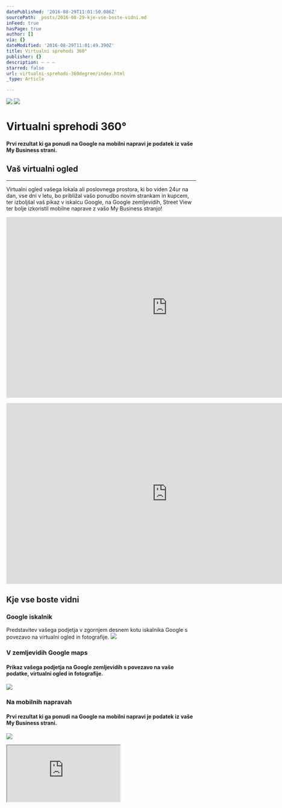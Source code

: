 ```yaml
---
datePublished: '2016-08-29T11:01:50.086Z'
sourcePath: _posts/2016-08-29-kje-vse-boste-vidni.md
inFeed: true
hasPage: true
author: []
via: {}
dateModified: '2016-08-29T11:01:49.390Z'
title: Virtualni sprehodi 360°
publisher: {}
description: – – –
starred: false
url: virtualni-sprehodi-360degree/index.html
_type: Article

---
```

![](https://the-grid-user-content.s3-us-west-2.amazonaws.com/a5d8fed7-e767-40ed-ae39-bb938b4fc4a4.png)
![](https://the-grid-user-content.s3-us-west-2.amazonaws.com/80601619-750b-4dde-af0f-65fca0cf1b1c.jpg)

# Virtualni sprehodi 360°

#### Prvi rezultat ki ga ponudi na Google na mobilni napravi je podatek iz vaše My Business strani.

## Vaš virtualni ogled

-- -- --

Virtualni ogled vašega lokala ali poslovnega prostora, ki bo viden 24ur na dan, vse dni v letu, bo približal vašo ponudbo novim strankam in kupcem, ter izboljšal vaš pikaz v iskalcu Google, na Google zemljevidih, Street View ter bolje izkoristil mobilne naprave z vašo My Business stranjo!

<iframe src="https://cdn.embedly.com/widgets/media.html?src=https%3A%2F%2Fwww.youtube.com%2Fembed%2FkMWxBpM-MSA%3Ffeature%3Doembed&amp;url=http%3A%2F%2Fwww.youtube.com%2Fwatch%3Fv%3DkMWxBpM-MSA&amp;image=https%3A%2F%2Fi.ytimg.com%2Fvi%2FkMWxBpM-MSA%2Fhqdefault.jpg&amp;key=b7d04c9b404c499eba89ee7072e1c4f7&amp;type=text%2Fhtml&amp;schema=youtube" width="854" height="480" scrolling="no" frameborder="0" allowfullscreen="" style=""></iframe>

> 

<iframe src="https://cdn.embedly.com/widgets/media.html?src=https%3A%2F%2Fwww.youtube.com%2Fembed%2F9CLYaukFmMw%3Ffeature%3Doembed&amp;url=http%3A%2F%2Fwww.youtube.com%2Fwatch%3Fv%3D9CLYaukFmMw&amp;image=https%3A%2F%2Fi.ytimg.com%2Fvi%2F9CLYaukFmMw%2Fhqdefault.jpg&amp;key=b7d04c9b404c499eba89ee7072e1c4f7&amp;type=text%2Fhtml&amp;schema=youtube" width="854" height="480" scrolling="no" frameborder="0" allowfullscreen="" style=""></iframe>

## Kje vse boste vidni

### **Google iskalnik**

Predstavitev vašega podjetja v zgornjem desnem kotu iskalnika Google s povezavo na virtualni ogled in fotografije.
![](https://the-grid-user-content.s3-us-west-2.amazonaws.com/42dc2696-e2cc-4240-98d8-bcb9f56d8e93.jpg)

### **V zemljevidih Google maps**

#### Prikaz vašega podjetja na Google zemljevidih s povezavo na vaše podatke, virtualni ogled in fotografije.
![](https://the-grid-user-content.s3-us-west-2.amazonaws.com/19718f96-eed8-411d-a21f-48e0aa769bad.jpg)

### **Na mobilnih napravah**

#### Prvi rezultat ki ga ponudi na Google na mobilni napravi je podatek iz vaše My Business strani.
![](https://the-grid-user-content.s3-us-west-2.amazonaws.com/a2808a98-3d9e-4695-812f-b746ee80b6f7.jpg)

<iframe src="https://the-grid.github.io/ed-userhtml/?g=eJwlkM1ugzAQhF8F-15j1uu_KKTiUCmXqMoTVBBsQLIDwqS0b1-nOcxhRt-sNHuc_NpGV6T1VtNx25Z0KMt939kwz0Nw7DbHMrZLKl3sXP--dDWpIiciAqmSuxNIj0Twu0INqLTUSkhDVDSZ0pn4MufLWQrtQmqa5sovHz_-80rgWe9RMs0FSqMtcIOIBPpKMCNRWi0NVwo4EOHBKqaVsWAzC0oqQdC_gWZWgFSyQgOmAiDSc6ZNPqVyHxVkWVrsU7-NNUXOaTG6aRi3moqn-R_ezWvv1ppmn7bf4Gr6Sg45aEOYd_8IId1W5-6nY_l61ukPrGpWtw" style=""></iframe>